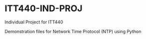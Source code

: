 # ITT440-IND-PROJ
Individual Project for ITT440

Demonstration files for Network Time Protocol (NTP) using Python
